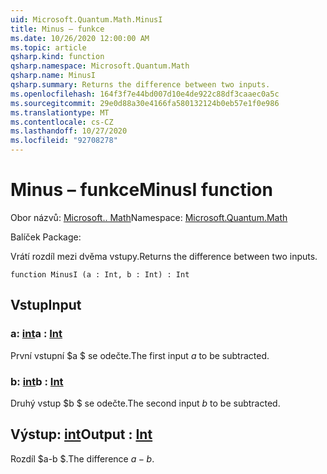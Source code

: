 ```yaml
---
uid: Microsoft.Quantum.Math.MinusI
title: Minus – funkce
ms.date: 10/26/2020 12:00:00 AM
ms.topic: article
qsharp.kind: function
qsharp.namespace: Microsoft.Quantum.Math
qsharp.name: MinusI
qsharp.summary: Returns the difference between two inputs.
ms.openlocfilehash: 164f3f7e44bd007d10e4de922c88df3caaec0a5c
ms.sourcegitcommit: 29e0d88a30e4166fa580132124b0eb57e1f0e986
ms.translationtype: MT
ms.contentlocale: cs-CZ
ms.lasthandoff: 10/27/2020
ms.locfileid: "92708278"
---
```

# <a name="minusi-function"></a><span data-ttu-id="f5339-102">Minus – funkce</span><span class="sxs-lookup"><span data-stu-id="f5339-102">MinusI function</span></span>

<span data-ttu-id="f5339-103">Obor názvů: [Microsoft.. Math](xref:Microsoft.Quantum.Math)</span><span class="sxs-lookup"><span data-stu-id="f5339-103">Namespace: [Microsoft.Quantum.Math](xref:Microsoft.Quantum.Math)</span></span>

<span data-ttu-id="f5339-104">Balíček [](https://nuget.org/packages/)</span><span class="sxs-lookup"><span data-stu-id="f5339-104">Package: [](https://nuget.org/packages/)</span></span>


<span data-ttu-id="f5339-105">Vrátí rozdíl mezi dvěma vstupy.</span><span class="sxs-lookup"><span data-stu-id="f5339-105">Returns the difference between two inputs.</span></span>

```qsharp
function MinusI (a : Int, b : Int) : Int
```


## <a name="input"></a><span data-ttu-id="f5339-106">Vstup</span><span class="sxs-lookup"><span data-stu-id="f5339-106">Input</span></span>

### <a name="a--int"></a><span data-ttu-id="f5339-107">a: [int](xref:microsoft.quantum.lang-ref.int)</span><span class="sxs-lookup"><span data-stu-id="f5339-107">a : [Int](xref:microsoft.quantum.lang-ref.int)</span></span>

<span data-ttu-id="f5339-108">První vstupní $a $ se odečte.</span><span class="sxs-lookup"><span data-stu-id="f5339-108">The first input $a$ to be subtracted.</span></span>


### <a name="b--int"></a><span data-ttu-id="f5339-109">b: [int](xref:microsoft.quantum.lang-ref.int)</span><span class="sxs-lookup"><span data-stu-id="f5339-109">b : [Int](xref:microsoft.quantum.lang-ref.int)</span></span>

<span data-ttu-id="f5339-110">Druhý vstup $b $ se odečte.</span><span class="sxs-lookup"><span data-stu-id="f5339-110">The second input $b$ to be subtracted.</span></span>



## <a name="output--int"></a><span data-ttu-id="f5339-111">Výstup: [int](xref:microsoft.quantum.lang-ref.int)</span><span class="sxs-lookup"><span data-stu-id="f5339-111">Output : [Int](xref:microsoft.quantum.lang-ref.int)</span></span>

<span data-ttu-id="f5339-112">Rozdíl $a-b $.</span><span class="sxs-lookup"><span data-stu-id="f5339-112">The difference $a - b$.</span></span>